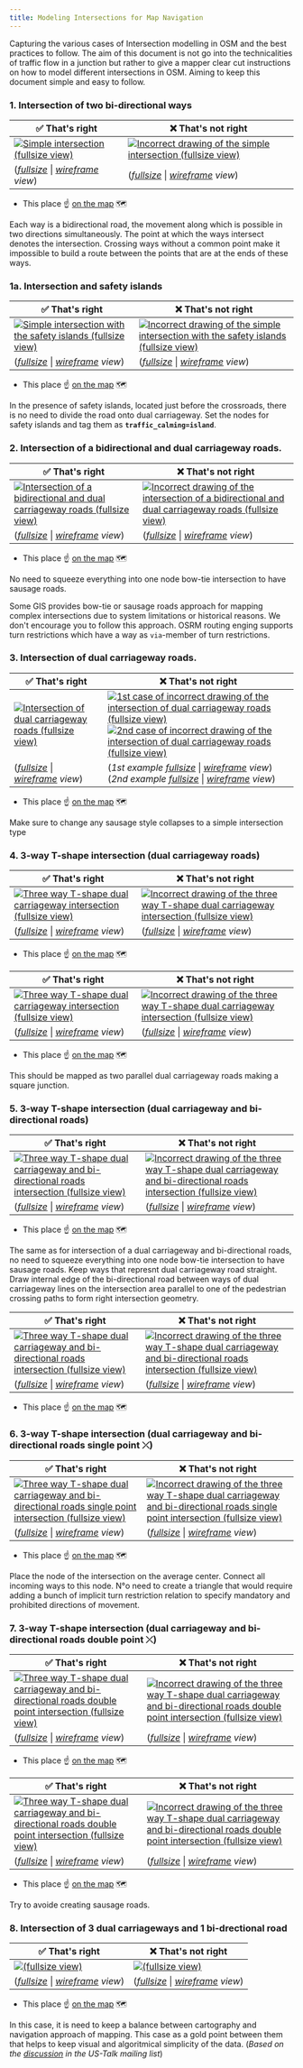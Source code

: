```yaml
---
title: Modeling Intersections for Map Navigation
---
```


Capturing the various cases of Intersection modelling in OSM and the best practices to follow. The aim of this document is not go into the technicalities of traffic flow in a junction but rather to give a mapper clear cut instructions on how to model different intersections in OSM. Aiming to keep this document simple and easy to follow.

### 1. Intersection of two bi-directional ways

| ✅ **That's right**  | ❌ **That's not right** |
|---|---|
| [![][efa2ef0b]][efa2ef0b] | [![][ba05460f]][ba05460f] |
| (_[fullsize][efa2ef0b]_ \| _[wireframe][dbad8b6b] view_) | (_[fullsize][ba05460f]_ \| _[wireframe][a8c293d9] view_)  |

  [efa2ef0b]: ../../images/intersection-modeling/simple_intersection.png "Simple intersection (fullsize view)"
  [ba05460f]: ../../images/intersection-modeling/simple_intersection_error.png "Incorrect drawing of the simple intersection (fullsize view)"
  [dbad8b6b]: ../../images/intersection-modeling/simple_intersection_wireframe.png "Simple intersection (wireframe view)"
  [a8c293d9]: ../../images/intersection-modeling/simple_intersection_wireframe_error.png "Incorrect drawing of the simple intersection (wireframe view)"

-   This place ☝️ [on the map](https://www.openstreetmap.org/edit#map=20.00/37.75213/-122.48172) 🗺

Each way is a bidirectional road, the movement along which is possible in two directions simultaneously. The point at which the ways intersect denotes the intersection. Crossing ways without a common point make it impossible to build a route between the points that are at the ends of these ways.

### 1a. Intersection and safety islands

| ✅ **That's right**  | ❌ **That's not right** |
|---|---|
| [![][76c562c6]][76c562c6] | [![][787f1fd3]][787f1fd3] |
| (_[fullsize][76c562c6]_ \| _[wireframe][b739583e] view_) | (_[fullsize][787f1fd3]_ \| _[wireframe][e0cba39d] view_) |

  [76c562c6]: ../../images/intersection-modeling/simple_intersection_with_the_safety_islands.png "Simple intersection with the safety islands (fullsize view)"
  [787f1fd3]: ../../images/intersection-modeling/simple_intersection_with_the_safety_islands_error.png "Incorrect drawing of the simple intersection with the safety islands (fullsize view)"
  [b739583e]: ../../images/intersection-modeling/simple_intersection_with_the_safety_islands_wireframe.png "Simple intersection with the safety islands (wireframe view)"
  [e0cba39d]: ../../images/intersection-modeling/simple_intersection_with_the_safety_islands_wireframe_error.png "Incorrect drawing of the simple intersection with the safety islands (wireframe view)"

-   This place ☝️ [on the map](https://www.openstreetmap.org/edit#map=20.00/37.75405/-122.48078) 🗺

In the presence of safety islands, located just before the crossroads, there is no need to divide the road onto dual carriageway. Set the nodes for safety islands and tag them as **`traffic_calming=island`**.

### 2. Intersection of a bidirectional and dual carriageway roads.

| ✅ **That's right**  | ❌ **That's not right** |
|---|---|
| [![][ac1e486c]][ac1e486c] | [![][14300d5a]][14300d5a] |
| (_[fullsize][ac1e486c]_ \| _[wireframe][7064e664] view_) | (_[fullsize][14300d5a]_ \| _[wireframe][947d67cf] view_) |

  [ac1e486c]: ../../images/intersection-modeling/bi-dir_dual_carriageway_intersection.png "Intersection of a bidirectional and dual carriageway roads (fullsize view)"
  [7064e664]: ../../images/intersection-modeling/bi-dir_dual_carriageway_intersection_wireframe.png "Intersection of a bidirectional and dual carriageway roads (wireframe view)"
  [14300d5a]: ../../images/intersection-modeling/bi-dir_dual_carriageway_intersection_error.png "Incorrect drawing of the intersection of a bidirectional and dual carriageway roads (fullsize view)"
  [947d67cf]: ../../images/intersection-modeling/bi-dir_dual_carriageway_intersection_wireframe_error.png "Incorrect drawing of the intersection of a bidirectional and dual carriageway roads (wireframe view)"

-   This place ☝️ [on the map](https://www.openstreetmap.org/edit#map=20/37.75984/-122.47683) 🗺

No need to squeeze everything into one node bow-tie intersection to have sausage roads.

Some GIS provides bow-tie or sausage roads approach for mapping complex intersections due to system limitations or historical reasons. We don't encourage you to follow this approach. OSRM routing enging supports turn restrictions which have a way as `via`-member of turn restrictions.

### 3. Intersection of dual carriageway roads.

| ✅ **That's right**  | ❌ **That's not right** |
|---|---|
| [![][7b8dcb18]][7b8dcb18] | [![][0c2aea64]][0c2aea64] [![][07cf7615]][07cf7615] |
| (_[fullsize][7b8dcb18]_ \| _[wireframe][e14b208e] view_) | (_1st example [fullsize][0c2aea64]_ \| _[wireframe][992e769f] view_)<br/>(_2nd example [fullsize][07cf7615]_ \| _[wireframe][9c7914ff] view_)  |

  [7b8dcb18]: ../../images/intersection-modeling/2x_dual_carriageway_intersection.png "Intersection of dual carriageway roads (fullsize view)"
  [0c2aea64]: ../../images/intersection-modeling/2x_dual_carriageway_intersection_error.png "1st case of incorrect drawing of the intersection of dual carriageway roads (fullsize view)"
  [07cf7615]: ../../images/intersection-modeling/2x_dual_carriageway_intersection_error_1.png "2nd case of incorrect drawing of the intersection of dual carriageway roads (fullsize view)"
  [e14b208e]: ../../images/intersection-modeling/2x_dual_carriageway_intersection_wireframe.png "Intersection of dual carriageway roads (wireframe view)"
  [992e769f]: ../../images/intersection-modeling/2x_dual_carriageway_intersection_wireframe_error.png "1st case of incorrect drawing of the intersection of dual carriageway roads (wireframe view)"
  [9c7914ff]: ../../images/intersection-modeling/2x_dual_carriageway_intersection_wireframe_error_1.png "2nd case of incorrect drawing of the intersection of dual carriageway roads (wireframe view)"

-   This place ☝️ [on the map](https://www.openstreetmap.org/edit#map=19/37.73463/-122.47508) 🗺

Make sure to change any sausage style collapses to a simple intersection type

### 4. 3-way T-shape intersection (dual carriageway roads)

| ✅ **That's right**  | ❌ **That's not right** |
|---|---|
| [![][59eb0e4e]][59eb0e4e] | [![][a2e66349]][a2e66349] |
| (_[fullsize][59eb0e4e]_ \| _[wireframe][343cf126] view_) | (_[fullsize][a2e66349]_ \| _[wireframe][7b6d1a81] view_) |

  [59eb0e4e]: ../../images/intersection-modeling/3way_dual_carriageway_intersection.png "Three way T-shape dual carriageway intersection (fullsize view)"
  [a2e66349]: ../../images/intersection-modeling/3way_dual_carriageway_intersection_error.png "Incorrect drawing of the three way T-shape dual carriageway intersection (fullsize view)"
  [343cf126]: ../../images/intersection-modeling/3way_dual_carriageway_intersection_wireframe.png "Three way T-shape dual carriageway intersection (wireframe view)"
  [7b6d1a81]: ../../images/intersection-modeling/3way_dual_carriageway_intersection_wireframe_error.png "Incorrect drawing of the three way T-shape dual carriageway intersection (wireframe view)"

-   This place ☝️ [on the map](https://www.openstreetmap.org/edit#map=19/33.95362/-118.16388) 🗺

| ✅ **That's right**  | ❌ **That's not right** |
|---|---|
| [![][509c01d0]][509c01d0] | [![][51fbf7c8]][51fbf7c8] |
| (_[fullsize][509c01d0]_ \| _[wireframe][93eeba9d] view_) | (_[fullsize][51fbf7c8]_ \| _[wireframe][1fc051e1] view_) |

  [509c01d0]: ../../images/intersection-modeling/3way_dual_carriageway_intersection_1.png "Three way T-shape dual carriageway intersection (fullsize view)"
  [51fbf7c8]: ../../images/intersection-modeling/3way_dual_carriageway_intersection_error_1.png "Incorrect drawing of the three way T-shape dual carriageway intersection (fullsize view)"
  [93eeba9d]: ../../images/intersection-modeling/3way_dual_carriageway_intersection_wireframe_1.png "Three way T-shape dual carriageway intersection (wireframe view)"
  [1fc051e1]: ../../images/intersection-modeling/3way_dual_carriageway_intersection_wireframe_error_1.png "Incorrect drawing of the three way T-shape dual carriageway intersection (wireframe view)"

-   This place ☝️ [on the map](https://www.openstreetmap.org/edit#map=19/33.70198/-117.86561) 🗺

This should be mapped as two parallel dual carriageway roads making a square junction.

### 5. 3-way T-shape intersection (dual carriageway and bi-directional roads)

| ✅ **That's right**  | ❌ **That's not right** |
|---|---|
| [![][371b1405]][371b1405] | [![][fd18165a]][fd18165a] |
| (_[fullsize][371b1405]_ \| _[wireframe][1f05b9a7] view_) | (_[fullsize][fd18165a]_ \| _[wireframe][595e07f7] view_) |

  [371b1405]: ../../images/intersection-modeling/3way_bidir_and_dual_carriageway_intersection.png "Three way T-shape dual carriageway and bi-directional roads intersection (fullsize view)"
  [fd18165a]: ../../images/intersection-modeling/3way_bidir_and_dual_carriageway_intersection_error.png "Incorrect drawing of the three way T-shape dual carriageway and bi-directional roads intersection (fullsize view)"
  [1f05b9a7]: ../../images/intersection-modeling/3way_bidir_and_dual_carriageway_intersection_wireframe.png "Three way T-shape dual carriageway and bi-directional roads intersection (wireframe view)"
  [595e07f7]: ../../images/intersection-modeling/3way_bidir_and_dual_carriageway_intersection_wireframe_error.png "Incorrect drawing of the three way T-shape dual carriageway and bi-directional roads intersection (wireframe view)"

-   This place ☝️ [on the map](https://www.openstreetmap.org/edit#map=19/33.95899/-118.18513) 🗺

The same as for intersection of a dual carriageway and bi-directional roads, no need to squeeze everything into one node bow-tie intersection to have sausage roads. Keep ways that represnt dual carriageway road straight. Draw internal edge of the bi-directional road between ways of dual carriageway lines on the intersection area parallel to one of the pedestrian crossing paths to form right intersection geometry.

| ✅ **That's right**  | ❌ **That's not right** |
|---|---|
| [![][fae561f7]][fae561f7] | [![][902f4aee]][902f4aee] |
| (_[fullsize][fae561f7]_ \| _[wireframe][641c8040] view_) | (_[fullsize][902f4aee]_ \| _[wireframe][e606f9b6] view_) |

  [fae561f7]: ../../images/intersection-modeling/3way_bidir_and_dual_carriageway_intersection_double_point_1.png "Three way T-shape dual carriageway and bi-directional roads intersection (fullsize view)"
  [902f4aee]: ../../images/intersection-modeling/3way_bidir_and_dual_carriageway_intersection_double_point_err_1.png "Incorrect drawing of the three way T-shape dual carriageway and bi-directional roads intersection (fullsize view)"
  [641c8040]: ../../images/intersection-modeling/3way_bidir_and_dual_carriageway_intersection_double_point_wireframe_1.png "Three way T-shape dual carriageway and bi-directional roads intersection (wireframe view)"
  [e606f9b6]: ../../images/intersection-modeling/3way_bidir_and_dual_carriageway_intersection_double_point_wireframe_err_1.png "Incorrect drawing of the three way T-shape dual carriageway and bi-directional roads intersection (wireframe view)"

-   This place ☝️ [on the map](https://www.openstreetmap.org/edit#map=19/33.70194/-117.86151) 🗺

### 6. 3-way T-shape intersection (dual carriageway and bi-directional roads single point ⤫)

| ✅ **That's right**  | ❌ **That's not right** |
|---|---|
| [![][3178c41e]][3178c41e] | [![][e20d4278]][e20d4278] |
| (_[fullsize][3178c41e]_ \| _[wireframe][b37286cb] view_) | (_[fullsize][e20d4278]_ \| _[wireframe][050b1dfe] view_)  |

  [3178c41e]: ../../images/intersection-modeling/3way_bidir_and_dual_carriageway_intersection_single_point.png "Three way T-shape dual carriageway and bi-directional roads single point intersection (fullsize view)"
  [e20d4278]: ../../images/intersection-modeling/3way_bidir_and_dual_carriageway_intersection_single_point_err.png "Incorrect drawing of the three way T-shape dual carriageway and bi-directional roads single point intersection (fullsize view)"
  [b37286cb]: ../../images/intersection-modeling/3way_bidir_and_dual_carriageway_intersection_single_point_wireframe.png "Three way T-shape dual carriageway and bi-directional roads single point intersection (wireframe view)"
  [050b1dfe]: ../../images/intersection-modeling/3way_bidir_and_dual_carriageway_intersection_single_point_wireframe_err.png "Incorrect drawing of the three way T-shape dual carriageway and bi-directional roads single point intersection (wireframe view)"

-   This place ☝️ [on the map](https://www.openstreetmap.org/edit#map=19/33.95841/-118.18493) 🗺

Place the node of the intersection on the average center. Connect all incoming ways to this node. N°o need to create a triangle that would require adding a bunch of implicit turn restriction relation to specify mandatory and prohibited directions of movement.

### 7. 3-way T-shape intersection (dual carriageway and bi-directional roads double point ⤫)

| ✅ **That's right**  | ❌ **That's not right** |
|---|---|
| [![][56845a9e]][56845a9e] | [![][b739d579]][b739d579] |
| (_[fullsize][56845a9e]_ \| _[wireframe][d74d5782] view_) | (_[fullsize][b739d579]_ \| _[wireframe][53488b50] view_)  |

  [56845a9e]: ../../images/intersection-modeling/3way_bidir_and_dual_carriageway_intersection_double_point.png "Three way T-shape dual carriageway and bi-directional roads double point intersection (fullsize view)"
  [b739d579]: ../../images/intersection-modeling/3way_bidir_and_dual_carriageway_intersection_double_point_err.png "Incorrect drawing of the three way T-shape dual carriageway and bi-directional roads double point intersection (fullsize view)"
  [d74d5782]: ../../images/intersection-modeling/3way_bidir_and_dual_carriageway_intersection_double_point_wireframe.png "Three way T-shape dual carriageway and bi-directional roads double point intersection (wireframe view)"
  [53488b50]: ../../images/intersection-modeling/3way_bidir_and_dual_carriageway_intersection_double_point_wireframe_err.png "Incorrect drawing of the three way T-shape dual carriageway and bi-directional roads double point intersection (wireframe view)"

-   This place ☝️ [on the map](https://www.openstreetmap.org/edit#map=19/37.74440/-122.45915) 🗺

| ✅ **That's right**  | ❌ **That's not right** |
|---|---|
| [![][eb9d8681]][eb9d8681] | [![][3a4e88da]][3a4e88da] |
| (_[fullsize][eb9d8681]_ \| _[wireframe][b5713acf] view_) | (_[fullsize][3a4e88da]_ \| _[wireframe][bc59adb4] view_)  |

  [eb9d8681]: ../../images/intersection-modeling/3way_bidir_and_dual_carriageway_intersection_double_point_2.png "Three way T-shape dual carriageway and bi-directional roads double point intersection (fullsize view)"
  [3a4e88da]: ../../images/intersection-modeling/3way_bidir_and_dual_carriageway_intersection_double_point_err_2.png "Incorrect drawing of the three way T-shape dual carriageway and bi-directional roads double point intersection (fullsize view)"
  [b5713acf]: ../../images/intersection-modeling/3way_bidir_and_dual_carriageway_intersection_double_point_wireframe_2.png "Three way T-shape dual carriageway and bi-directional roads double point intersection (wireframe view)"
  [bc59adb4]: ../../images/intersection-modeling/3way_bidir_and_dual_carriageway_intersection_double_point_wireframe_err_2.png "Incorrect drawing of the three way T-shape dual carriageway and bi-directional roads double point intersection (wireframe view)"

-   This place ☝️ [on the map](https://www.openstreetmap.org/edit#map=19/33.70318/-117.86810) 🗺

Try to avoide creating sausage roads.

### 8. Intersection of 3 dual carriageways and 1 bi-drectional road

| ✅ **That's right**  | ❌ **That's not right** |
|---|---|
| [![][dcb8bcea]][dcb8bcea] | [![][e5c6b7e5]][e5c6b7e5] |
| (_[fullsize][dcb8bcea]_ \| _[wireframe][fd01f060] view_) | (_[fullsize][e5c6b7e5]_ \| _[wireframe][1ac0124a] view_)  |

  [dcb8bcea]: ../../images/intersection-modeling/4way_3dual_carriageways_and_bidir.png "(fullsize view)"
  [e5c6b7e5]: ../../images/intersection-modeling/4way_3dual_carriageways_and_bidir_err.png "(fullsize view)"
  [fd01f060]: ../../images/intersection-modeling/4way_3dual_carriageways_and_bidir_wireframe.png "(wireframe view)"
  [1ac0124a]: ../../images/intersection-modeling/4way_3dual_carriageways_and_bidir_wireframe_err.png "(wireframe view)"

-   This place ☝️ [on the map](https://www.openstreetmap.org/edit#map=19/33.70308/-117.86370) 🗺

In this case, it is need to keep a balance between cartography and navigation approach of mapping. This case as a gold point between them that helps to keep visual and algoritmical simplicity of the data. (_Based on the [discussion][6a7f9f11] in the US-Talk mailing list_)

  [6a7f9f11]: https://lists.openstreetmap.org/pipermail/talk-us/2013-October/011899.html "OSM US-Talk discussion"
